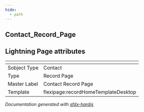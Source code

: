 ```yaml
---
hide:
  - path
---
```


## Contact_Record_Page

## Lightning Page attributes

|<!-- -->|<!-- -->|
|:---|:---|
|Sobject Type|Contact|
|Type| Record Page|
|Master Label|Contact Record Page|
|Template|flexipage:recordHomeTemplateDesktop|




<!-- Page description -->


_Documentation generated with [sfdx-hardis](https://sfdx-hardis.cloudity.com)_
